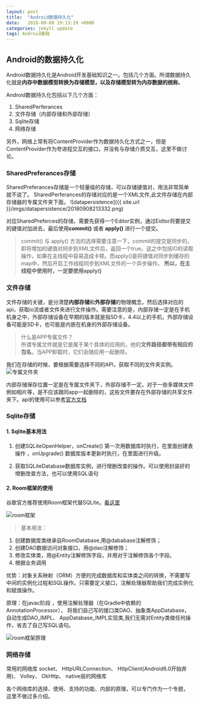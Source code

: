```yaml
---
layout: post
title:  "Android数据持久化"
date:   2018-09-08 19:13:19 +0800
categories: jekyll update
tags: Android基础
---
```

Android的数据持久化
---
Android数据持久化是Android开发基础知识之一。包括几个方面。所谓数据持久化就是**内存中数据模型转换为存储模型，以及存储模型转为内存数据的统称**。

Android数据持久化包括以下几个方面：
1. SharedPerferances
2. 文件存储（内部存储和外部存储）
3. Sqlite存储
4. 网络存储

另外，网络上常有将ContentProvider作为数据持久化方式之一，但是ContentProvider作为夸进程交互的接口，并没有与存储介质交互，这里不做讨论。

### SharedPreferances存储
SharedPreferances存储是一个轻量级的存储，可以存储键值对，用法非常简单就不说了。
SharedPerferances的存储对应的是一个XML文件,此文件存储在内部存储器的专属文件夹下面。
![datapersistence]({{ site.url }}/imgs/datapersistence/20180908213332.png)

对应SharedPreferces的存储，需要先获得一个Editor实例，通过Eidtor将要提交的键值对加进去，最后使用**commit()** 或者 **apply()** 进行一个提交。
> commit() 与 apply() 方法的选择需要注意一下，commit的提交是同步的，即将增加的键值对同步到XML文件后，返回一个true。这之中包括IO的读取操作，如果在主线程中容易造成卡顿。而apply()是将键值对同步到缓存的map中，然后开启工作线程同步到XML文件的一个异步操作。
**所以，在主线程中使用时，一定要使用apply()**


### 文件存储
文件存储的关键，是分清楚**内部存储**和**外部存储**的物理概念，然后选择对应的api，获取io流或者文件夹进行文件操作。需要注意的是，内部存储一定是在手机机身之中，外部存储设备在早期的版本就是指SD卡，4.4以上的手机，外部存储设备可能是SD卡，也可能是内嵌在机身的外部存储设备。

> 什么是APP专属文件？</br>
>所谓专属文件就是它是属于某个具体的应用的，他的**文件路径都带有相应的包名**，当APP卸载时，它们会随应用一起删除。

我们在存储的时候，要根据需要选择不同的API，获取不同的文件夹实例。
![专属文件夹]({{site.url}}/imgs/datapersistence/20180908215938.png)

内部存储保存位置一定是在专属文件夹下，外部存储不一定。对于一些多媒体文件例如相片等，是不应该跟同app一起删除的，这些文件要存在外部存储的共享文件夹下。api的使用可以参[考官方文档](https://developer.android.google.cn/guide/)

### Sqlite存储
#### 1. Sqlite基本用法
1. 创建SQLiteOpenHelper，onCreate()  第一次用数据库时执行，在里面创建表操作 ，onUpgrade()   数据库版本更新时执行，在里面进行升级。

2. 获取SQLiteDatabase数据库实例，进行增删改查的操作。可以使用封装好的增删改查方法，也可以使用SQL语句

#### 2. Room框架的使用
谷歌官方推荐使用Room框架代替SQLite。[看这里](https://developer.android.google.cn/training/data-storage/room/
)

![room框架]({{site.url}}/imgs/datapersistence/20180908220911.png)

>基本用法：
1. 创建数据库类继承自RoomDatabase,用@dababase注解修饰；
2. 创建DAO数据访问对象接口，用@dao注解修饰；
3. 修改实体类，用@Entity注解修饰字段，并用对于注解修饰各个字段。
4. 根据业务调用

 优势：对象关系映射（ORM）方便的完成数据库和实体类之间的转换，不需要写中间的实例化过程和SQL操作。只需要定义接口，注解处理器帮助我们完成实例化和赋值操作。

 原理：在javac阶段 ，使用注解处理器（在Gradle中依赖的AnnotationProcessor），
将我们自己写的接口类DAO、抽象类AppDatabase，自动生成DAO_IMPL、 AppDatabase_IMPL实现类,我们无需对Entity类做任何操作，省去了自己写SQL语句。

![room框架原理]({{site.url}}/imgs/datapersistence/20180908221309.png)









### 网络存储

常用的网络库 socket、
    HttpURLConnection、
    HttpClient(Android6.0开始弃用)、
    Volley、
    OkHttp、
    native层的网络库

 各个网络库的选择、使用、支持的功能、内部的原理，可以专门作为一个专题，  这里不做过多介绍。

